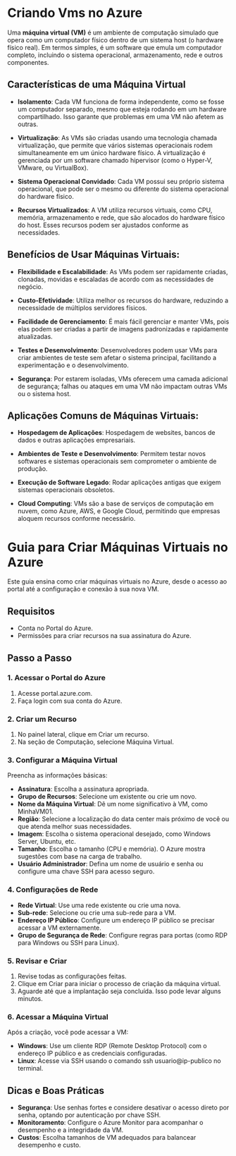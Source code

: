 # Criando Vms no Azure
Uma **máquina virtual (VM)** é um ambiente de computação simulado que opera como um computador físico dentro de um sistema host (o hardware físico real). Em termos simples, é um software que emula um computador completo, incluindo o sistema operacional, armazenamento, rede e outros componentes.

## Características de uma Máquina Virtual
* **Isolamento**: Cada VM funciona de forma independente, como se fosse um computador separado, mesmo que esteja rodando em um hardware compartilhado. Isso garante que problemas em uma VM não afetem as outras.

* **Virtualização**: As VMs são criadas usando uma tecnologia chamada virtualização, que permite que vários sistemas operacionais rodem simultaneamente em um único hardware físico. A virtualização é gerenciada por um software chamado hipervisor (como o Hyper-V, VMware, ou VirtualBox).

* **Sistema Operacional Convidado**: Cada VM possui seu próprio sistema operacional, que pode ser o mesmo ou diferente do sistema operacional do hardware físico.

* **Recursos Virtualizados**: A VM utiliza recursos virtuais, como CPU, memória, armazenamento e rede, que são alocados do hardware físico do host. Esses recursos podem ser ajustados conforme as necessidades.

## Benefícios de Usar Máquinas Virtuais:

* **Flexibilidade e Escalabilidade**: As VMs podem ser rapidamente criadas, clonadas, movidas e escaladas de acordo com as necessidades de negócio.

* **Custo-Efetividade**: Utiliza melhor os recursos do hardware, reduzindo a necessidade de múltiplos servidores físicos.

* **Facilidade de Gerenciamento**: É mais fácil gerenciar e manter VMs, pois elas podem ser criadas a partir de imagens padronizadas e rapidamente atualizadas.

* **Testes e Desenvolvimento**: Desenvolvedores podem usar VMs para criar ambientes de teste sem afetar o sistema principal, facilitando a experimentação e o desenvolvimento.

* **Segurança**: Por estarem isoladas, VMs oferecem uma camada adicional de segurança; falhas ou ataques em uma VM não impactam outras VMs ou o sistema host.

## Aplicações Comuns de Máquinas Virtuais:
* **Hospedagem de Aplicações**: Hospedagem de websites, bancos de dados e outras aplicações empresariais.

* **Ambientes de Teste e Desenvolvimento**: Permitem testar novos softwares e sistemas operacionais sem comprometer o ambiente de produção.

* **Execução de Software Legado**: Rodar aplicações antigas que exigem sistemas operacionais obsoletos.

* **Cloud Computing**: VMs são a base de serviços de computação em nuvem, como Azure, AWS, e Google Cloud, permitindo que empresas aloquem recursos conforme necessário.

# Guia para Criar Máquinas Virtuais no Azure
Este guia ensina como criar máquinas virtuais no Azure, desde o acesso ao portal até a configuração e conexão à sua nova VM.

## Requisitos
* Conta no Portal do Azure.
* Permissões para criar recursos na sua assinatura do Azure.

## Passo a Passo
### 1. Acessar o Portal do Azure
1. Acesse portal.azure.com.
2. Faça login com sua conta do Azure.
### 2. Criar um Recurso
1. No painel lateral, clique em Criar um recurso.
2. Na seção de Computação, selecione Máquina Virtual.
### 3. Configurar a Máquina Virtual
Preencha as informações básicas:

* **Assinatura**: Escolha a assinatura apropriada.
* **Grupo de Recursos**: Selecione um existente ou crie um novo.
* **Nome da Máquina Virtual**: Dê um nome significativo à VM, como MinhaVM01.
* **Região**: Selecione a localização do data center mais próximo de você ou que atenda melhor suas necessidades.
* **Imagem**: Escolha o sistema operacional desejado, como Windows Server, Ubuntu, etc.
* **Tamanho**: Escolha o tamanho (CPU e memória). O Azure mostra sugestões com base na carga de trabalho.
* **Usuário Administrador**: Defina um nome de usuário e senha ou configure uma chave SSH para acesso seguro.
### 4. Configurações de Rede
* **Rede Virtual**: Use uma rede existente ou crie uma nova.
* **Sub-rede**: Selecione ou crie uma sub-rede para a VM.
* **Endereço IP Público**: Configure um endereço IP público se precisar acessar a VM externamente.
* **Grupo de Segurança de Rede**: Configure regras para portas (como RDP para Windows ou SSH para Linux).
### 5. Revisar e Criar
1. Revise todas as configurações feitas.
2. Clique em Criar para iniciar o processo de criação da máquina virtual.
3. Aguarde até que a implantação seja concluída. Isso pode levar alguns minutos.
### 6. Acessar a Máquina Virtual
Após a criação, você pode acessar a VM:

* **Windows**: Use um cliente RDP (Remote Desktop Protocol) com o endereço IP público e as credenciais configuradas.
* **Linux**: Acesse via SSH usando o comando ssh usuario@ip-publico no terminal.
## Dicas e Boas Práticas
* **Segurança**: Use senhas fortes e considere desativar o acesso direto por senha, optando por autenticação por chave SSH.
* **Monitoramento**: Configure o Azure Monitor para acompanhar o desempenho e a integridade da VM.
* **Custos**: Escolha tamanhos de VM adequados para balancear desempenho e custo.

